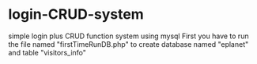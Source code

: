 # login-CRUD-system
simple login plus CRUD function system using mysql 
First you have to run the file named "firstTimeRunDB.php" to create database named "eplanet" and table "visitors_info" 
